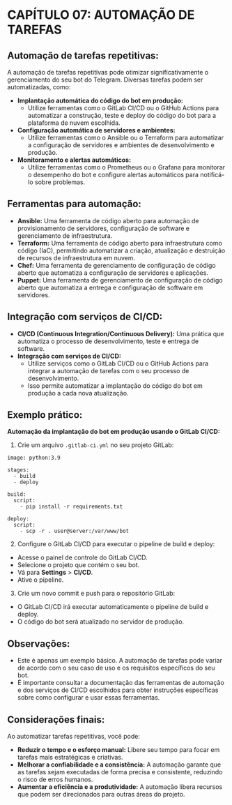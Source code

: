 # CAPÍTULO 07: AUTOMAÇÃO DE TAREFAS
## Automação de tarefas repetitivas:
A automação de tarefas repetitivas pode otimizar significativamente o gerenciamento do seu bot do Telegram. Diversas tarefas podem ser automatizadas, como:

* **Implantação automática do código do bot em produção:**
    * Utilize ferramentas como o GitLab CI/CD ou o GitHub Actions para automatizar a construção, teste e deploy do código do bot para a plataforma de nuvem escolhida.
* **Configuração automática de servidores e ambientes:**
    * Utilize ferramentas como o Ansible ou o Terraform para automatizar a configuração de servidores e ambientes de desenvolvimento e produção.
* **Monitoramento e alertas automáticos:**
    * Utilize ferramentas como o Prometheus ou o Grafana para monitorar o desempenho do bot e configure alertas automáticos para notificá-lo sobre problemas.

## Ferramentas para automação:
* **Ansible:** Uma ferramenta de código aberto para automação de provisionamento de servidores, configuração de software e gerenciamento de infraestrutura.
* **Terraform:** Uma ferramenta de código aberto para infraestrutura como código (IaC), permitindo automatizar a criação, atualização e destruição de recursos de infraestrutura em nuvem.
* **Chef:** Uma ferramenta de gerenciamento de configuração de código aberto que automatiza a configuração de servidores e aplicações.
* **Puppet:** Uma ferramenta de gerenciamento de configuração de código aberto que automatiza a entrega e configuração de software em servidores.

## Integração com serviços de CI/CD:
* **CI/CD (Continuous Integration/Continuous Delivery):** Uma prática que automatiza o processo de desenvolvimento, teste e entrega de software.
* **Integração com serviços de CI/CD:**
    * Utilize serviços como o GitLab CI/CD ou o GitHub Actions para integrar a automação de tarefas com o seu processo de desenvolvimento.
    * Isso permite automatizar a implantação do código do bot em produção a cada nova atualização.

## Exemplo prático:
**Automação da implantação do bot em produção usando o GitLab CI/CD:**

1. Crie um arquivo `.gitlab-ci.yml` no seu projeto GitLab:

```
image: python:3.9

stages:
  - build
  - deploy

build:
  script:
    - pip install -r requirements.txt

deploy:
  script:
    - scp -r . user@server:/var/www/bot

```

2. Configure o GitLab CI/CD para executar o pipeline de build e deploy:

* Acesse o painel de controle do GitLab CI/CD.
* Selecione o projeto que contém o seu bot.
* Vá para **Settings** > **CI/CD**.
* Ative o pipeline.

3. Crie um novo commit e push para o repositório GitLab:

* O GitLab CI/CD irá executar automaticamente o pipeline de build e deploy.
* O código do bot será atualizado no servidor de produção.

## Observações:
* Este é apenas um exemplo básico. A automação de tarefas pode variar de acordo com o seu caso de uso e os requisitos específicos do seu bot.
* É importante consultar a documentação das ferramentas de automação e dos serviços de CI/CD escolhidos para obter instruções específicas sobre como configurar e usar essas ferramentas.

## Considerações finais:
Ao automatizar tarefas repetitivas, você pode:

* **Reduzir o tempo e o esforço manual:** Libere seu tempo para focar em tarefas mais estratégicas e criativas.
* **Melhorar a confiabilidade e a consistência:** A automação garante que as tarefas sejam executadas de forma precisa e consistente, reduzindo o risco de erros humanos.
* **Aumentar a eficiência e a produtividade:** A automação libera recursos que podem ser direcionados para outras áreas do projeto.

